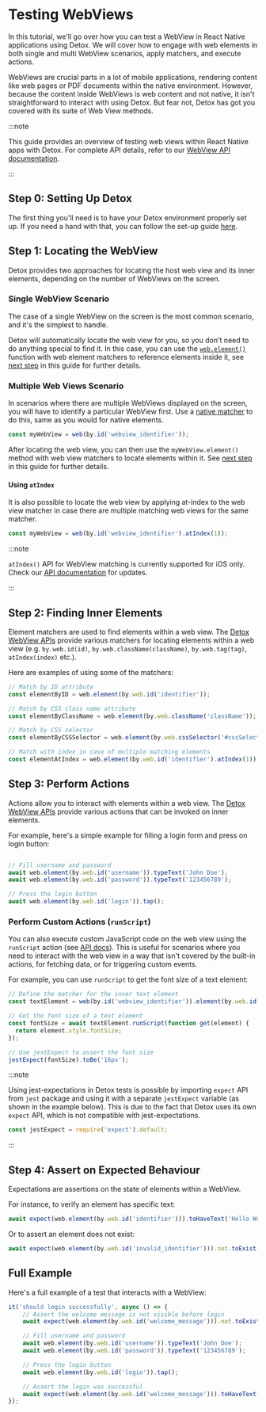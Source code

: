 # Testing WebViews

In this tutorial, we'll go over how you can test a WebView in React Native applications using Detox. We will cover how to engage with web elements in both single and multi WebView scenarios, apply matchers, and execute actions.

WebViews are crucial parts in a lot of mobile applications, rendering content like web pages or PDF documents within the native environment. However, because the content inside WebViews is web content and not native, it isn't straightforward to interact with using Detox. But fear not, Detox has got you covered with its suite of Web View methods.

:::note

This guide provides an overview of testing web views within React Native apps with Detox. For complete API details, refer to our [WebView API documentation][api].

:::

## Step 0: Setting Up Detox

The first thing you'll need is to have your Detox environment properly set up. If you need a hand with that, you can follow the set-up guide [here][setup].

## Step 1: Locating the WebView

Detox provides two approaches for locating the host web view and its inner elements, depending on the number of WebViews on the screen.

### Single WebView Scenario

The case of a single WebView on the screen is the most common scenario, and it's the simplest to handle.

Detox will automatically locate the web view for you, so you don't need to do anything special to find it.
In this case, you can use the [`web.element()`][webelementmatcher] function with web element matchers to reference elements inside it, see [next step][finding-inner-elements] in this guide for further details.

### Multiple Web Views Scenario

In scenarios where there are multiple WebViews displayed on the screen, you will have to identify a particular WebView first.
Use a [native matcher][native-matcher] to do this, same as you would for native elements.

```javascript
const myWebView = web(by.id('webview_identifier'));
```

After locating the web view, you can then use the `myWebView.element()` method with web view matchers to locate elements within it. See [next step][finding-inner-elements] in this guide for further details.

#### Using `atIndex`

It is also possible to locate the web view by applying at-index to the web view matcher in case there are multiple matching web views for the same matcher.

```javascript
const myWebView = web(by.id('webview_identifier').atIndex(1));
```

:::note

`atIndex()` API for WebView matching is currently supported for iOS only. Check our [API documentation][at-index-api] for updates.

:::

## Step 2: Finding Inner Elements

Element matchers are used to find elements within a web view. The [Detox WebView APIs][matchers-apis] provide various matchers for locating elements within a web view (e.g. `by.web.id(id)`, `by.web.className(className)`, `by.web.tag(tag)`, `atIndex(index)` etc.).

Here are examples of using some of the matchers:

```javascript
// Match by ID attribute
const elementByID = web.element(by.web.id('identifier'));

// Match by CSS class name attribute
const elementByClassName = web.element(by.web.className('className'));

// Match by CSS selector
const elementByCSSSelector = web.element(by.web.cssSelector('#cssSelector'));

// Match with index in case of multiple matching elements
const elementAtIndex = web.element(by.web.id('identifier').atIndex(1));
```

## Step 3: Perform Actions

Actions allow you to interact with elements within a web view. The [Detox WebView APIs][actions-apis] provide various actions that can be invoked on inner elements.

For example, here's a simple example for filling a login form and press on login button:

```javascript

// Fill username and password
await web.element(by.web.id('username')).typeText('John Doe');
await web.element(by.web.id('password')).typeText('123456789');

// Press the login button
await web.element(by.web.id('login')).tap();

```

### Perform Custom Actions (`runScript`)

You can also execute custom JavaScript code on the web view using the `runScript` action (see [API docs][run-script-api]).
This is useful for scenarios where you need to interact with the web view in a way that isn't covered by the built-in actions, for fetching data, or for triggering custom events.

For example, you can use `runScript` to get the font size of a text element:

```javascript
// Define the matcher for the inner text element
const textElement = web(by.id('webview_identifier')).element(by.web.id('text_element'));

// Get the font size of a text element
const fontSize = await textElement.runScript(function get(element) {
  return element.style.fontSize;
});

// Use jestExpect to assert the font size
jestExpect(fontSize).toBe('16px');
```

:::note

Using jest-expectations in Detox tests is possible by importing `expect` API from `jest` package and using it with a separate `jestExpect` variable (as shown in the example below).
This is due to the fact that Detox uses its own `expect` API, which is not compatible with jest-expectations.

```javascript
const jestExpect = require('expect').default;
```

:::

## Step 4: Assert on Expected Behaviour

Expectations are assertions on the state of elements within a WebView.

For instance, to verify an element has specific text:

```javascript
await expect(web.element(by.web.id('identifier'))).toHaveText('Hello World!');
```

Or to assert an element does not exist:

```javascript
await expect(web.element(by.web.id('invalid_identifier'))).not.toExist();
```

## Full Example

Here's a full example of a test that interacts with a WebView:

```javascript
it('should login successfully', async () => {
    // Assert the welcome message is not visible before login
    await expect(web.element(by.web.id('welcome_message'))).not.toExist();

    // Fill username and password
    await web.element(by.web.id('username')).typeText('John Doe');
    await web.element(by.web.id('password')).typeText('123456789');

    // Press the login button
    await web.element(by.web.id('login')).tap();

    // Assert the login was successful
    await expect(web.element(by.web.id('welcome_message'))).toHaveText('Welcome, John Doe!');
});
```

[setup]: ../introduction/environment-setup.md
[api]: ../api/webviews.md
[native-matcher]: ../api/matchers.md
[content-editable]: https://developer.mozilla.org/en-US/docs/Web/API/HTMLElement/contentEditable
[webelementmatcher]: ../api/webviews.md#webelementmatcher
[matchers-apis]: ../api/webviews.md#matchers
[actions-apis]: ../api/webviews.md#actions
[run-script-api]: ../api/webviews.md#runscriptscript-args
[finding-inner-elements]: #step-2-finding-inner-elements
[at-index-api]: ../api/webviews.md#webnativematcheratindexindexelementmatcher
